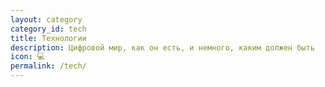 ```yaml
---
layout: category
category_id: tech
title: Технологии
description: Цифровой мир, как он есть, и немного, каким должен быть
icon: 💻
permalink: /tech/
---
```

